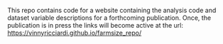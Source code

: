 This repo contains code for a website containing the analysis code and dataset variable descriptions for a forthcoming publication.
Once, the publication is in press the links will become active at the url: https://vinnyricciardi.github.io/farmsize_repo/
